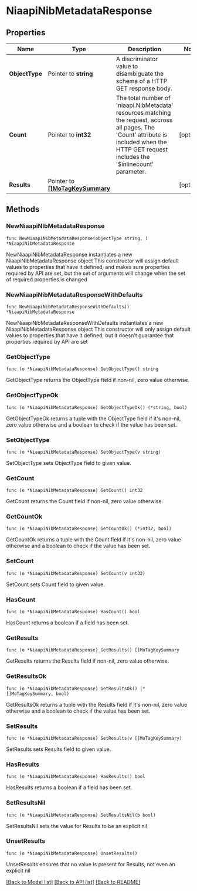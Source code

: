 # NiaapiNibMetadataResponse

## Properties

Name | Type | Description | Notes
------------ | ------------- | ------------- | -------------
**ObjectType** | Pointer to **string** | A discriminator value to disambiguate the schema of a HTTP GET response body. | 
**Count** | Pointer to **int32** | The total number of &#39;niaapi.NibMetadata&#39; resources matching the request, accross all pages. The &#39;Count&#39; attribute is included when the HTTP GET request includes the &#39;$inlinecount&#39; parameter. | [optional] 
**Results** | Pointer to [**[]MoTagKeySummary**](MoTagKeySummary.md) |  | [optional] 

## Methods

### NewNiaapiNibMetadataResponse

`func NewNiaapiNibMetadataResponse(objectType string, ) *NiaapiNibMetadataResponse`

NewNiaapiNibMetadataResponse instantiates a new NiaapiNibMetadataResponse object
This constructor will assign default values to properties that have it defined,
and makes sure properties required by API are set, but the set of arguments
will change when the set of required properties is changed

### NewNiaapiNibMetadataResponseWithDefaults

`func NewNiaapiNibMetadataResponseWithDefaults() *NiaapiNibMetadataResponse`

NewNiaapiNibMetadataResponseWithDefaults instantiates a new NiaapiNibMetadataResponse object
This constructor will only assign default values to properties that have it defined,
but it doesn't guarantee that properties required by API are set

### GetObjectType

`func (o *NiaapiNibMetadataResponse) GetObjectType() string`

GetObjectType returns the ObjectType field if non-nil, zero value otherwise.

### GetObjectTypeOk

`func (o *NiaapiNibMetadataResponse) GetObjectTypeOk() (*string, bool)`

GetObjectTypeOk returns a tuple with the ObjectType field if it's non-nil, zero value otherwise
and a boolean to check if the value has been set.

### SetObjectType

`func (o *NiaapiNibMetadataResponse) SetObjectType(v string)`

SetObjectType sets ObjectType field to given value.


### GetCount

`func (o *NiaapiNibMetadataResponse) GetCount() int32`

GetCount returns the Count field if non-nil, zero value otherwise.

### GetCountOk

`func (o *NiaapiNibMetadataResponse) GetCountOk() (*int32, bool)`

GetCountOk returns a tuple with the Count field if it's non-nil, zero value otherwise
and a boolean to check if the value has been set.

### SetCount

`func (o *NiaapiNibMetadataResponse) SetCount(v int32)`

SetCount sets Count field to given value.

### HasCount

`func (o *NiaapiNibMetadataResponse) HasCount() bool`

HasCount returns a boolean if a field has been set.

### GetResults

`func (o *NiaapiNibMetadataResponse) GetResults() []MoTagKeySummary`

GetResults returns the Results field if non-nil, zero value otherwise.

### GetResultsOk

`func (o *NiaapiNibMetadataResponse) GetResultsOk() (*[]MoTagKeySummary, bool)`

GetResultsOk returns a tuple with the Results field if it's non-nil, zero value otherwise
and a boolean to check if the value has been set.

### SetResults

`func (o *NiaapiNibMetadataResponse) SetResults(v []MoTagKeySummary)`

SetResults sets Results field to given value.

### HasResults

`func (o *NiaapiNibMetadataResponse) HasResults() bool`

HasResults returns a boolean if a field has been set.

### SetResultsNil

`func (o *NiaapiNibMetadataResponse) SetResultsNil(b bool)`

 SetResultsNil sets the value for Results to be an explicit nil

### UnsetResults
`func (o *NiaapiNibMetadataResponse) UnsetResults()`

UnsetResults ensures that no value is present for Results, not even an explicit nil

[[Back to Model list]](../README.md#documentation-for-models) [[Back to API list]](../README.md#documentation-for-api-endpoints) [[Back to README]](../README.md)


